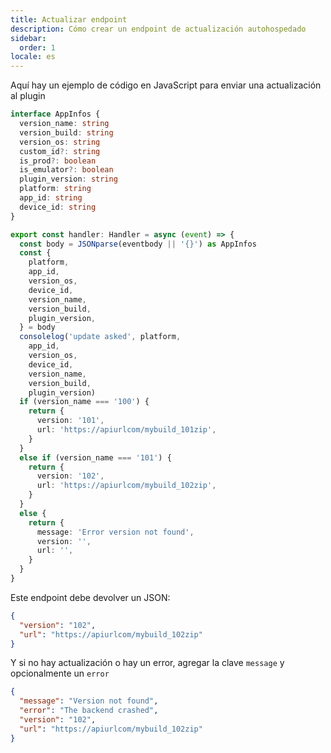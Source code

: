 ```yaml
---
title: Actualizar endpoint
description: Cómo crear un endpoint de actualización autohospedado
sidebar:
  order: 1
locale: es
---
```


Aquí hay un ejemplo de código en JavaScript para enviar una actualización al plugin

```typescript
interface AppInfos {
  version_name: string
  version_build: string
  version_os: string
  custom_id?: string
  is_prod?: boolean
  is_emulator?: boolean
  plugin_version: string
  platform: string
  app_id: string
  device_id: string
}

export const handler: Handler = async (event) => {
  const body = JSONparse(eventbody || '{}') as AppInfos
  const {
    platform,
    app_id,
    version_os,
    device_id,
    version_name,
    version_build,
    plugin_version,
  } = body
  consolelog('update asked', platform,
    app_id,
    version_os,
    device_id,
    version_name,
    version_build,
    plugin_version)
  if (version_name === '100') {
    return {
      version: '101',
      url: 'https://apiurlcom/mybuild_101zip',
    }
  }
  else if (version_name === '101') {
    return {
      version: '102',
      url: 'https://apiurlcom/mybuild_102zip',
    }
  }
  else {
    return {
      message: 'Error version not found',
      version: '',
      url: '',
    }
  }
}
```

Este endpoint debe devolver un JSON:

```json
{
  "version": "102",
  "url": "https://apiurlcom/mybuild_102zip"
}
```

Y si no hay actualización o hay un error, agregar la clave `message` y opcionalmente un `error`

```json
{
  "message": "Version not found",
  "error": "The backend crashed",
  "version": "102",
  "url": "https://apiurlcom/mybuild_102zip"
}
```